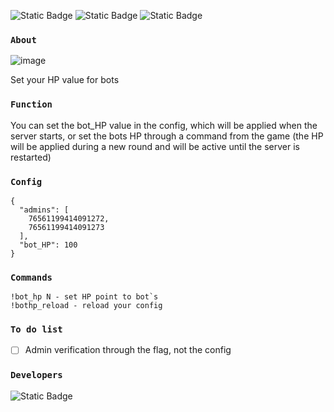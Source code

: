![Static Badge](https://img.shields.io/badge/Plugin-v2.0.0-darkgreen)
![Static Badge](https://img.shields.io/badge/API-v65%2B-blue)
![Static Badge](https://img.shields.io/badge/Status-stable-green)


### `About`
![image](https://github.com/jackson-tougher/cs2_Setbothp/assets/119735356/823ab6cb-f073-44cd-b2a0-e34c46786174)

Set your HP value for bots
### `Function`
You can set the bot_HP value in the config, which will be applied when the server starts, or set the bots HP through a command from the game 
(the HP will be applied during a new round and will be active until the server is restarted)
### `Config`
```
{
  "admins": [
    76561199414091272,
    76561199414091273
  ],
  "bot_HP": 100
}
```
### `Commands`
```
!bot_hp N - set HP point to bot`s
!bothp_reload - reload your config
```
### `To do list`
- [ ] Admin verification through the flag, not the config
### `Developers`
![Static Badge](https://img.shields.io/badge/Author-jackson_tougher-orange)

